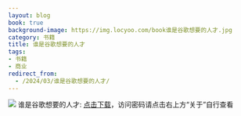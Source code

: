 ```yaml
---
layout: blog
book: true
background-image: https://img.locyoo.com/book谁是谷歌想要的人才.jpg
category: 书籍
title: 谁是谷歌想要的人才
tags:
- 书籍
- 商业
redirect_from:
  - /2024/03/谁是谷歌想要的人才/
---
```

![](https://img.locyoo.com/book谁是谷歌想要的人才.jpg)
谁是谷歌想要的人才: <a name = "ref1" href="https://url18.ctfile.com/f/50983618-1269466603-552858?p=3619">点击下载</a>，访问密码请点击右上方“关于”自行查看